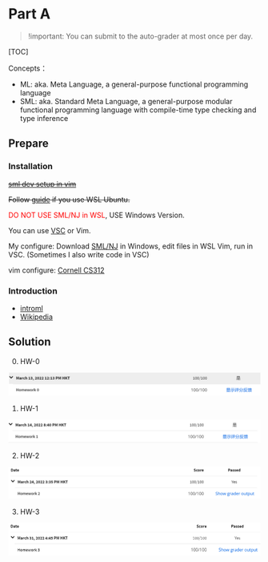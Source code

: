 # Part A

> !important: You can submit to the auto-grader at most once per day.

[TOC]

Concepts：
* ML: aka. Meta Language, a general-purpose functional programming language
* SML: aka. Standard Meta Language, a general-purpose modular functional
  programming language with compile-time type checking and type inference

## Prepare

### Installation

<s>[sml dev setup in vim](https://blog.jez.io/sml-dev-setup/)</s>

<s>Follow [guide](http://www.smlnj.org/dist/working/110.95/install.html) if you use WSL Ubuntu.</s>

<font color=red>DO NOT USE SML/NJ in WSL</font>, USE Windows Version.

You can use [VSC](https://marketplace.visualstudio.com/items?itemName=vrjuliao.sml-environment) or Vim.

My configure: Download [SML/NJ](https://www.smlnj.org/) in Windows, edit files in WSL Vim, run in VSC. (Sometimes I also write code in VSC)

vim configure: [Cornell CS312](http://www.cs.cornell.edu/courses/cs312/2006fa/software/vimfiles.tar.gz)

### Introduction

* [introml](https://cs.lmu.edu/~ray/notes/introml/)
* [Wikipedia](https://en.wikipedia.org/wiki/Standard_ML)

## Solution

0. HW-0

![hw0](./img/hw0.png)

1. HW-1

![hw1](./img/hw1.png)

2. HW-2

![hw2](./img/hw2.png)

3. HW-3

![hw3](./img/hw3.png)
